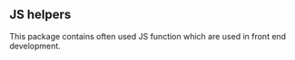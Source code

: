 ## JS helpers

This package contains often used JS function which are used in front end development.
